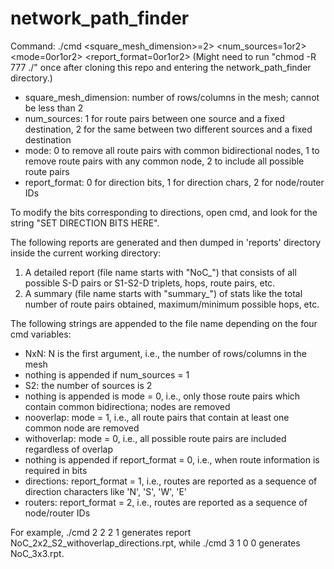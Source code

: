 # network_path_finder

Command: ./cmd <square_mesh_dimension>=2> <num_sources=1or2> <mode=0or1or2> <report_format=0or1or2>
(Might need to run "chmod -R 777 ./" once after cloning this repo and entering the network_path_finder directory.)

- square_mesh_dimension: number of rows/columns in the mesh; cannot be less than 2
- num_sources: 1 for route pairs between one source and a fixed destination, 2 for the same between two different sources and a fixed destination
- mode: 0 to remove all route pairs with common bidirectional nodes, 1 to remove route pairs with any common node, 2 to include all possible route pairs
- report_format: 0 for direction bits, 1 for direction chars, 2 for node/router IDs

To modify the bits corresponding to directions, open cmd, and look for the string "SET DIRECTION BITS HERE".

The following reports are generated and then dumped in 'reports' directory inside the current working directory:
1. A detailed report (file name starts with "NoC_") that consists of all possible S-D pairs or S1-S2-D triplets, hops, route pairs, etc.
2. A summary (file name starts with "summary_") of stats like the total number of route pairs obtained, maximum/minimum possible hops, etc.


The following strings are appended to the file name depending on the four cmd variables:
- NxN: N is the first argument, i.e., the number of rows/columns in the mesh
- nothing is appended if num_sources = 1
- S2: the number of sources is 2
- nothing is appended is mode = 0, i.e., only those route pairs which contain common bidirectiona; nodes are removed
- nooverlap: mode = 1, i.e., all route pairs that contain at least one common node are removed
- withoverlap: mode = 0, i.e., all possible route pairs are included regardless of overlap
- nothing is appended if report_format = 0, i.e., when route information is required in bits
- directions: report_format = 1, i.e., routes are reported as a sequence of direction characters like 'N', 'S', 'W', 'E'
- routers: report_format = 2, i.e., routes are reported as a sequence of node/router IDs

For example, ./cmd 2 2 2 1 generates report NoC_2x2_S2_withoverlap_directions.rpt, while ./cmd 3 1 0 0 generates NoC_3x3.rpt.
